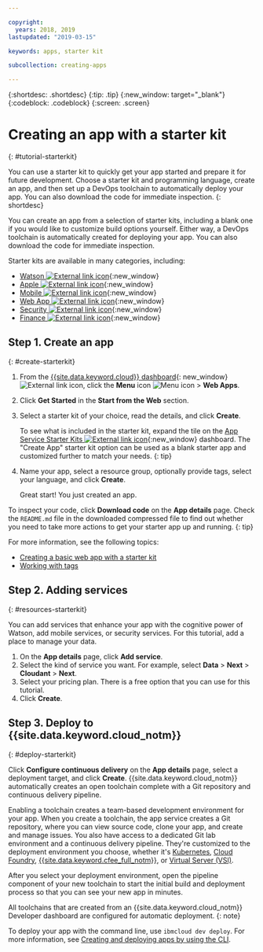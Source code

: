 ```yaml
---

copyright:
  years: 2018, 2019
lastupdated: "2019-03-15"

keywords: apps, starter kit

subcollection: creating-apps

---
```


{:shortdesc: .shortdesc}
{:tip: .tip}
{:new_window: target="_blank"}
{:codeblock: .codeblock}
{:screen: .screen}

# Creating an app with a starter kit
{: #tutorial-starterkit}

You can use a starter kit to quickly get your app started and prepare it for future development. Choose a starter kit and programming language, create an app, and then set up a DevOps toolchain to automatically deploy your app. You can also download the code for immediate inspection.
{: shortdesc}

You can create an app from a selection of starter kits, including a blank one if you would like to customize build options yourself. Either way, a DevOps toolchain is automatically created for deploying your app. You can also download the code for immediate inspection.

Starter kits are available in many categories, including:
* [Watson ![External link icon](../../icons/launch-glyph.svg "External link icon")](https://{DomainName}/developer/watson/dashboard){:new_window}
* [Apple ![External link icon](../../icons/launch-glyph.svg "External link icon")](https://{DomainName}/developer/appledevelopment/dashboard){:new_window}
* [Mobile ![External link icon](../../icons/launch-glyph.svg "External link icon")](https://{DomainName}/developer/mobile/dashboard){:new_window}
* [Web App ![External link icon](../../icons/launch-glyph.svg "External link icon")](https://{DomainName}/developer/appservice/dashboard){:new_window}
* [Security ![External link icon](../../icons/launch-glyph.svg "External link icon")](https://{DomainName}/developer/security/dashboard){:new_window}
* [Finance ![External link icon](../../icons/launch-glyph.svg "External link icon")](https://{DomainName}/developer/finance/dashboard){:new_window}

## Step 1. Create an app
{: #create-starterkit}

1. From the [{{site.data.keyword.cloud}} dashboard](https://{DomainName}){: new_window} ![External link icon](../icons/launch-glyph.svg "External link icon"), click the **Menu** icon ![Menu icon](../../icons/icon_hamburger.svg) > **Web Apps**.

2. Click **Get Started** in the **Start from the Web** section.

3. Select a starter kit of your choice, read the details, and click **Create**.
    
    To see what is included in the starter kit, expand the tile on the [App Service Starter Kits ![External link icon](../../icons/launch-glyph.svg "External link icon")](https://{DomainName}/developer/appservice/starter-kits){:new_window} dashboard. The "Create App" starter kit option can be used as a blank starter app and customized further to match your needs.
    {: tip}

4. Name your app, select a resource group, optionally provide tags, select your language, and click **Create**.
    
    Great start! You just created an app.

To inspect your code, click **Download code** on the **App details** page. Check the `README.md` file in the downloaded compressed file to find out whether you need to take more actions to get your starter app up and running.
{: tip}

For more information, see the following topics:
 * [Creating a basic web app with a starter kit](/docs/apps/tutorials?topic=creating-apps-tutorial-webapp)
 * [Working with tags](/docs/resources?topic=resources-tag)

## Step 2. Adding services
{: #resources-starterkit}

You can add services that enhance your app with the cognitive power of Watson, add mobile services, or security services. For this tutorial, add a place to manage your data.

1. On the **App details** page, click **Add service**.
2. Select the kind of service you want. For example, select **Data** > **Next** > **Cloudant** > **Next**.
3. Select your pricing plan. There is a free option that you can use for this tutorial.
4. Click **Create**.

## Step 3. Deploy to {{site.data.keyword.cloud_notm}}
{: #deploy-starterkit}

Click **Configure continuous delivery** on the **App details** page, select a deployment target, and click **Create**. {{site.data.keyword.cloud_notm}} automatically creates an open toolchain complete with a Git repository and continuous delivery pipeline.

Enabling a toolchain creates a team-based development environment for your app. When you create a toolchain, the app service creates a Git repository, where you can view source code, clone your app, and create and manage issues. You also have access to a dedicated Git lab environment and a continuous delivery pipeline. They're customized to the deployment environment you choose, whether it's [Kubernetes](/docs/containers?topic=containers-container_index), [Cloud Foundry](/docs/cloud-foundry-public?topic=cloud-foundry-public-about-cf), [{{site.data.keyword.cfee_full_notm}}](/docs/cloud-foundry?topic=cloud-foundry-about), or [Virtual Server (VSI)](/docs/vsi?topic=virtual-servers-getting-started-with-virtual-servers).

After you select your deployment environment, open the pipeline component of your new toolchain to start the initial build and deployment process so that you can see your new app in minutes.

All toolchains that are created from an {{site.data.keyword.cloud_notm}} Developer dashboard are configured for automatic deployment.
{: note}

To deploy your app with the command line, use `ibmcloud dev deploy`. For more information, see [Creating and deploying apps by using the CLI](/docs/apps?topic=creating-apps-create-deploy-app-cli).
